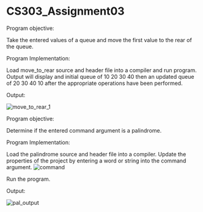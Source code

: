 # CS303_Assignment03

Program objective: 

Take the entered values of a queue and move the first value to the rear of the queue.

Program Implementation:

Load move_to_rear source and header file into a compiler and run program.
Output will display and initial queue of 10 20 30 40 
then an updated queue of 20 30 40 10 after the appropriate operations have been performed.

Output:

![move_to_rear_1](https://user-images.githubusercontent.com/114275745/206615587-05465f0c-c9a9-43e4-8848-9c1d0a301fbf.png)

Program objective: 

Determine if the entered command argument is a palindrome.

Program Implementation:

Load the palindrome source and header file into a compiler.
Update the properties of the project by entering a word or string into the command argument.
![command](https://user-images.githubusercontent.com/114275745/206617953-64cb370a-78dc-4ce3-b84b-af276e61e3a3.png)

Run the program.

Output:

![pal_output](https://user-images.githubusercontent.com/114275745/206617966-f1c3564a-43a2-45f6-b9b2-6e05acecf280.png)
